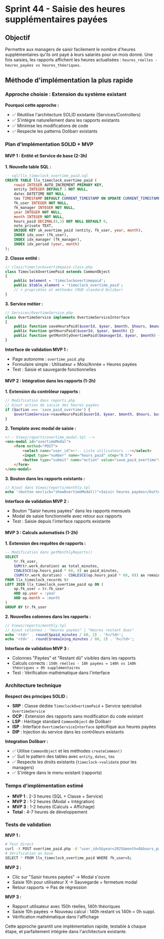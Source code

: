 # Sprint 44 - Saisie des heures supplémentaires payées

## Objectif

Permettre aux managers de saisir facilement le nombre d'heures supplémentaires qu'ils ont payé à leurs salariés pour un mois donné. Une fois saisies, les rapports affichent les heures actualisées : `heures_réelles - heures_payées vs heures_théoriques`.

## Méthode d'implémentation la plus rapide

### Approche choisie : Extension du système existant

**Pourquoi cette approche :**
- ✅ Réutilise l'architecture SOLID existante (Services/Controllers)
- ✅ S'intègre naturellement dans les rapports existants
- ✅ Minimise les modifications de code
- ✅ Respecte les patterns Dolibarr existants

### Plan d'implémentation SOLID + MVP

#### **MVP 1 : Entité et Service de base** (2-3h)

**1. Nouvelle table SQL :**
```sql
-- sql/llx_timeclock_overtime_paid.sql
CREATE TABLE llx_timeclock_overtime_paid (
    rowid INTEGER AUTO_INCREMENT PRIMARY KEY,
    entity INTEGER DEFAULT 1 NOT NULL,
    datec DATETIME NOT NULL,
    tms TIMESTAMP DEFAULT CURRENT_TIMESTAMP ON UPDATE CURRENT_TIMESTAMP,
    fk_user INTEGER NOT NULL,
    fk_manager INTEGER NOT NULL,
    year INTEGER NOT NULL,
    month INTEGER NOT NULL,
    hours_paid DECIMAL(8,2) NOT NULL DEFAULT 0,
    note_private TEXT,
    UNIQUE KEY uk_overtime_paid (entity, fk_user, year, month),
    INDEX idx_user (fk_user),
    INDEX idx_manager (fk_manager),
    INDEX idx_period (year, month)
);
```

**2. Classe entité :**
```php
// class/timeclockovertimepaid.class.php
class TimeclockOvertimePaid extends CommonObject
{
    public $element = 'timeclockovertimepaid';
    public $table_element = 'timeclock_overtime_paid';
    // + propriétés et méthodes CRUD standard Dolibarr
}
```

**3. Service métier :**
```php
// Services/OvertimeService.php
class OvertimeService implements OvertimeServiceInterface 
{
    public function saveHoursPaid($userId, $year, $month, $hours, $managerId) {}
    public function getHoursPaid($userId, $year, $month) {}
    public function getMonthlyOvertimePaid($managerId, $year, $month) {}
}
```

**Interface de validation MVP 1 :**
- Page autonome : `overtime_paid.php` 
- Formulaire simple : Utilisateur + Mois/Année + Heures payées
- Test : Saisie et sauvegarde fonctionnelles

#### **MVP 2 : Intégration dans les rapports** (1-2h)

**1. Extension du contrôleur rapports :**
```php
// Modification dans reports.php
// Ajout action de saisie des heures payées
if ($action === 'save_paid_overtime') {
    $overtimeService->saveHoursPaid($userId, $year, $month, $hours, $user->id);
}
```

**2. Template avec modal de saisie :**
```html
<!-- Views/reports/overtime_modal.tpl -->
<ons-modal id="overtimeModal">
    <form method="POST">
        <select name="user_id"><!-- Liste utilisateurs --></select>
        <input type="number" name="hours_paid" step="0.5">
        <button type="submit" name="action" value="save_paid_overtime">
    </form>
</ons-modal>
```

**3. Bouton dans les rapports existants :**
```php
// Ajout dans Views/reports/monthly.tpl
echo '<button onclick="showOvertimeModal()">Saisir heures payées</button>';
```

**Interface de validation MVP 2 :**
- Bouton "Saisir heures payées" dans les rapports mensuels
- Modal de saisie fonctionnelle avec retour aux rapports
- Test : Saisie depuis l'interface rapports existante

#### **MVP 3 : Calculs automatisés** (1-2h)

**1. Extension des requêtes de rapports :**
```sql
-- Modification dans getMonthlyReports()
SELECT 
    tr.fk_user,
    SUM(tr.work_duration) as total_minutes,
    COALESCE(op.hours_paid * 60, 0) as paid_minutes,
    (SUM(tr.work_duration) - COALESCE(op.hours_paid * 60, 0)) as remaining_minutes
FROM llx_timeclock_records tr
LEFT JOIN llx_timeclock_overtime_paid op ON (
    op.fk_user = tr.fk_user 
    AND op.year = :year 
    AND op.month = :month
)
GROUP BY tr.fk_user
```

**2. Nouvelles colonnes dans les rapports :**
```php
// Views/reports/monthly.tpl
// Ajout colonnes : "Heures payées" | "Heures restant dues"
echo '<td>' . round($paid_minutes / 60, 2) . 'h</td>';
echo '<td>' . round($remaining_minutes / 60, 2) . 'h</td>';
```

**Interface de validation MVP 3 :**
- Colonnes "Payées" et "Restant dû" visibles dans les rapports
- Calculs corrects : `150h réelles - 10h payées = 140h vs 140h théoriques = 0h supplémentaires`
- Test : Vérification mathématique dans l'interface

### Architecture technique

**Respect des principes SOLID :**

- **SRP** : Classe dédiée `TimeclockOvertimePaid` + Service spécialisé `OvertimeService`
- **OCP** : Extension des rapports sans modification du code existant
- **LSP** : Héritage standard `CommonObject` de Dolibarr
- **ISP** : Interface `OvertimeServiceInterface` spécifique aux heures payées
- **DIP** : Injection du service dans les contrôleurs existants

**Integration Dolibarr :**
- ✅ Utilise `CommonObject` et les méthodes `createCommon()`
- ✅ Suit le pattern des tables avec `entity`, `datec`, `tms`
- ✅ Respecte les droits existants (`timeclock->validate` pour les managers)
- ✅ S'intègre dans le menu existant (rapports)

### Temps d'implémentation estimé

- **MVP 1** : 2-3 heures (SQL + Classe + Service)
- **MVP 2** : 1-2 heures (Modal + Intégration)  
- **MVP 3** : 1-2 heures (Calculs + Affichage)
- **Total** : 4-7 heures de développement

### Tests de validation

**MVP 1 :**
```bash
# Test direct
curl -X POST overtime_paid.php -d "user_id=5&year=2025&month=8&hours_paid=10"
# Vérification en base
SELECT * FROM llx_timeclock_overtime_paid WHERE fk_user=5;
```

**MVP 2 :**
- Clic sur "Saisir heures payées" → Modal s'ouvre
- Saisie 10h pour utilisateur X → Sauvegarde + fermeture modal
- Retour rapports → Pas de régression

**MVP 3 :**
- Rapport utilisateur avec 150h réelles, 140h théoriques
- Saisie 10h payées → Nouveau calcul : 140h restant vs 140h = 0h suppl.
- Vérification mathématique dans l'affichage

Cette approche garantit une implémentation rapide, testable à chaque étape, et parfaitement intégrée dans l'architecture existante.